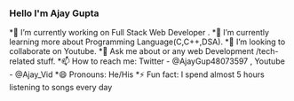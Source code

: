 ### Hello I'm Ajay Gupta

*🔭 I’m currently working on Full Stack Web Developer .
*🌱 I’m currently learning more about  Programming Language(C,C++,DSA).
*👯 I’m looking to collaborate on Youtube.
*💬 Ask me about  or any web Development /tech-related stuff.
*📫 How to reach me: Twitter - @AjayGup48073597 , Youtube - @Ajay_Vid
*😄 Pronouns: He/His
*⚡ Fun fact: I spend almost 5 hours listening to songs every day
